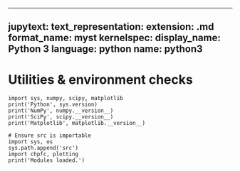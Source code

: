 
---
jupytext:
  text_representation:
    extension: .md
    format_name: myst
kernelspec:
  display_name: Python 3
  language: python
  name: python3
---

# Utilities & environment checks

```{code-cell} python
import sys, numpy, scipy, matplotlib
print('Python', sys.version)
print('NumPy', numpy.__version__)
print('SciPy', scipy.__version__)
print('Matplotlib', matplotlib.__version__)
```

```{code-cell} python
# Ensure src is importable
import sys, os
sys.path.append('src')
import chpfc, plotting
print('Modules loaded.')
```
